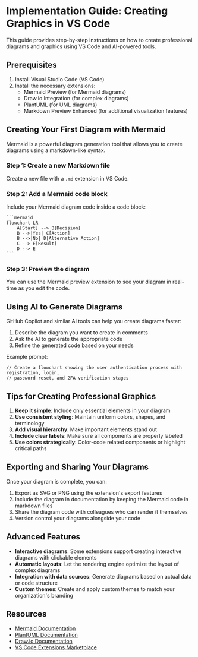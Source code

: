 # Implementation Guide: Creating Graphics in VS Code

This guide provides step-by-step instructions on how to create professional diagrams and graphics using VS Code and AI-powered tools.

## Prerequisites

1. Install Visual Studio Code (VS Code)
2. Install the necessary extensions:
   - Mermaid Preview (for Mermaid diagrams)
   - Draw.io Integration (for complex diagrams)
   - PlantUML (for UML diagrams)
   - Markdown Preview Enhanced (for additional visualization features)

## Creating Your First Diagram with Mermaid

Mermaid is a powerful diagram generation tool that allows you to create diagrams using a markdown-like syntax.

### Step 1: Create a new Markdown file

Create a new file with a `.md` extension in VS Code.

### Step 2: Add a Mermaid code block

Include your Mermaid diagram code inside a code block:

````
```mermaid
flowchart LR
    A[Start] --> B{Decision}
    B -->|Yes| C[Action]
    B -->|No| D[Alternative Action]
    C --> E[Result]
    D --> E
```
````

### Step 3: Preview the diagram

You can use the Mermaid preview extension to see your diagram in real-time as you edit the code.

## Using AI to Generate Diagrams

GitHub Copilot and similar AI tools can help you create diagrams faster:

1. Describe the diagram you want to create in comments
2. Ask the AI to generate the appropriate code
3. Refine the generated code based on your needs

Example prompt:
```
// Create a flowchart showing the user authentication process with registration, login, 
// password reset, and 2FA verification stages
```

## Tips for Creating Professional Graphics

1. **Keep it simple**: Include only essential elements in your diagram
2. **Use consistent styling**: Maintain uniform colors, shapes, and terminology
3. **Add visual hierarchy**: Make important elements stand out
4. **Include clear labels**: Make sure all components are properly labeled
5. **Use colors strategically**: Color-code related components or highlight critical paths

## Exporting and Sharing Your Diagrams

Once your diagram is complete, you can:

1. Export as SVG or PNG using the extension's export features
2. Include the diagram in documentation by keeping the Mermaid code in markdown files
3. Share the diagram code with colleagues who can render it themselves
4. Version control your diagrams alongside your code

## Advanced Features

- **Interactive diagrams**: Some extensions support creating interactive diagrams with clickable elements
- **Automatic layouts**: Let the rendering engine optimize the layout of complex diagrams
- **Integration with data sources**: Generate diagrams based on actual data or code structure
- **Custom themes**: Create and apply custom themes to match your organization's branding

## Resources

- [Mermaid Documentation](https://mermaid.js.org/intro/)
- [PlantUML Documentation](https://plantuml.com/)
- [Draw.io Documentation](https://www.diagrams.net/doc/)
- [VS Code Extensions Marketplace](https://marketplace.visualstudio.com/)
